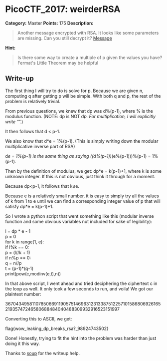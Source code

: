 # PicoCTF_2017: weirderRSA

**Category:** Master
**Points:** 175
**Description:**

>Another message encrypted with RSA. It looks like some parameters are missing. Can you still decrypt it? [Message](clue.txt)

**Hint:**

>Is there some way to create a multiple of p given the values you have?
Fermat's Little Theorem may be helpful

## Write-up

The first thing I will try to do is solve for p. Because we are given n, computing q after getting p will be simple. With both q and p, the rest of the problem is relatively trivial.

From previous questions, we knew that dp was d%(p-1), where % is the modulus function. (NOTE: dp is NOT d*p. For multiplication, I will explicitly write “*”.)

It then follows that d < p-1.

We also know that d*e = 1%(p-1). (This is simply writing down the modular multiplicative inverse part of RSA)

d*e = 1%(p-1) is the same thing as saying ((d%(p-1))*(e%(p-1)))%(p-1) = 1%(p-1).

Then by the definition of modulus, we get: dp*e = k(p-1)+1, where k is some unknown integer. If this is not obvious, just think it through for a moment.

Because dp<p-1, it follows that k≤e.

Because e is a relatively small number, it is easy to simply try all the values of k from 1 to e until we can find a corresponding integer value of p that will satisfy dp*e = k(p-1)+1.

So I wrote a python script that went something like this (modular inverse function and some obvious variables not included for sake of legibility):

l = dp * e - 1  
p = 0  
for k in range(1, e):  
    if l%k == 0:  
        p = (l//k + 1)  
        if n%p == 0:  
            q = n//p  
            t = (p-1)*(q-1)  
            print(pow(c,modinv(e,t),n))

In that above script, I went ahead and tried deciphering the ciphertext c in the loop as well. It only took a few seconds to run, and voila! We got our plaintext number:

3670434958110785066911905751469631231338751225710158680692616521935747246580688484040488309932916523151997

Converting this to ASCII, we get:

flag{wow_leaking_dp_breaks_rsa?_98924743502}

Done! Honestly, trying to fit the hint into the problem was harder than just doing it this way.

Thanks to [soup](https://medium.com/@nicebowlofsoup) for the writeup help.
<!--stackedit_data:
eyJoaXN0b3J5IjpbMTE3Mjk3MzMzM119
-->